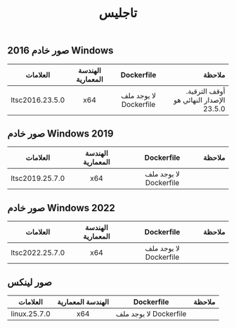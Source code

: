 ﻿---
title: تاجليس
second_title: Aspose.Cells Cloud Documen
type: docs
url: /ar/docker/tag-list/
description: المنصات المدعومة
weight: 30
kwords: Excel، Office السحابة، REST API، جدول بيانات، PDF، CSV، Json، Markdown، قائمة العلامات
---
##  صور خادم 2016 Windows ##

العلامات | الهندسة المعمارية | Dockerfile | ملاحظة
---|:--:|:--:|---:
ltsc2016.23.5.0 | x64 | لا يوجد ملف Dockerfile | أوقف الترقية. الإصدار النهائي هو 23.5.0

## صور خادم Windows 2019 ##

العلامات | الهندسة المعمارية | Dockerfile | ملاحظة
---|:--:|:--:|---:
ltsc2019.25.7.0 | x64 | لا يوجد ملف Dockerfile |

##  صور خادم Windows 2022 ##

العلامات | الهندسة المعمارية | Dockerfile | ملاحظة
---|:--:|:--:|---:
ltsc2022.25.7.0 | x64 | لا يوجد ملف Dockerfile |

##  صور لينكس ##

العلامات | الهندسة المعمارية | Dockerfile | ملاحظة
---|:--:|:--:|---:
linux.25.7.0 | x64 | لا يوجد ملف Dockerfile |
